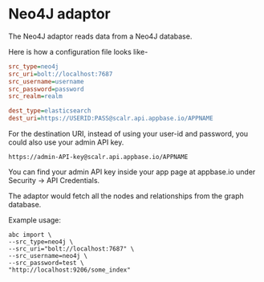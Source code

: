 # Neo4J adaptor

The Neo4J adaptor reads data from a Neo4J database.

Here is how a configuration file looks like-

```ini
src_type=neo4j
src_uri=bolt://localhost:7687
src_username=username
src_password=password
src_realm=realm

dest_type=elasticsearch
dest_uri=https://USERID:PASS@scalr.api.appbase.io/APPNAME
```

For the destination URI, instead of using your user-id and password, you could also use your admin API key.

```
https://admin-API-key@scalr.api.appbase.io/APPNAME
```

You can find your admin API key inside your app page at appbase.io under Security -> API Credentials.

The adaptor would fetch all the nodes and relationships from the graph database.

Example usage:

```
abc import \
--src_type=neo4j \
--src_uri="bolt://localhost:7687" \
--src_username=neo4j \
--src_password=test \
"http://localhost:9206/some_index"
```
